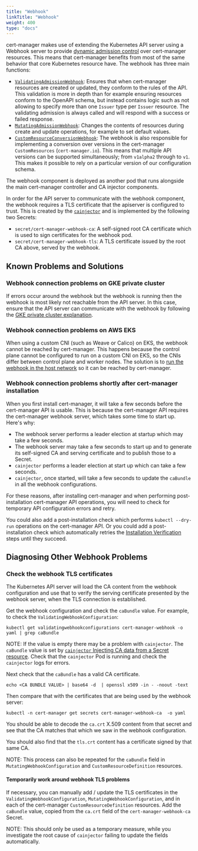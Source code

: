 ```yaml
---
title: "Webhook"
linkTitle: "Webhook"
weight: 400
type: "docs"
---
```


cert-manager makes use of extending the Kubernetes API server using a Webhook
server to provide [dynamic admission
control](https://kubernetes.io/docs/reference/access-authn-authz/extensible-admission-controllers/)
over cert-manager resources. This means that cert-manager benefits from most of
the same behavior that core Kubernetes resource have. The webhook has three
main functions:

- [`ValidatingAdmissionWebhook`](https://kubernetes.io/docs/reference/access-authn-authz/admission-controllers/#validatingadmissionwebhook):
  Ensures that when cert-manager resources are created or updated, they conform
  to the rules of the API. This validation is more in depth than for example
  ensuring resources conform to the OpenAPI schema, but instead contains logic such as
  not allowing to specify more than one `Issuer` type per `Issuer` resource. The
  validating admission is always called and will respond with a success or
  failed response.
- [`MutatingAdmissionWebhook`](https://kubernetes.io/docs/reference/access-authn-authz/admission-controllers/#mutatingadmissionwebhook):
  Changes the contents of resources during create and update operations, for
  example to set default values.
- [`CustomResourceConversionWebhook`](https://kubernetes.io/docs/tasks/extend-kubernetes/custom-resources/custom-resource-definition-versioning/#webhook-conversion):
  The webhook is also responsible for implementing a conversion over versions
  in the cert-manager `CustomResources` (`cert-manager.io`). This means that
  multiple API versions can be supported simultaneously; from `v1alpha2` through to `v1`.
  This makes it possible to rely on a particular version of our
  configuration schema.

The webhook component is deployed as another pod that runs alongside the main
cert-manager controller and CA injector components.

In order for the API server to communicate with the webhook component, the
webhook requires a TLS certificate that the apiserver is configured to trust.
This is created by the [`cainjector`](../ca-injector/) and is implemented by the
following two Secrets:

- `secret/cert-manager-webhook-ca`: A self-signed root CA certificate which is
  used to sign certificates for the webhook pod.
- `secret/cert-manager-webhook-tls`: A TLS certificate issued by the root CA
  above, served by the webhook.

## Known Problems and Solutions

### Webhook connection problems on GKE private cluster

If errors occur around the webhook but the webhook is running then the webhook
is most likely not reachable from the API server. In this case, ensure that the
API server can communicate with the webhook by following the [GKE private
cluster explanation](../../installation/compatibility/#gke).

### Webhook connection problems on AWS EKS

When using a custom CNI (such as Weave or Calico) on EKS, the webhook cannot be reached by cert-manager.
This happens because the control plane cannot be configured to run on a custom CNI on EKS,
so the CNIs differ between control plane and worker nodes.
The solution is to [run the webhook in the host network](../../installation/compatibility/#aws-eks) so it can be reached by cert-manager.

### Webhook connection problems shortly after cert-manager installation

When you first install cert-manager, it will take a few seconds before the cert-manager API is usable.
This is because the cert-manager API requires the cert-manager webhook server, which takes some time to start up.
Here's why:

* The webhook server performs a leader election at startup which may take a few seconds.
* The webhook server may take a few seconds to start up and to generate its self-signed CA and serving certificate and to publish those to a Secret.
* `cainjector` performs a leader election at start up which can take a few seconds.
* `cainjector`, once started, will take a few seconds to update the `caBundle` in all the webhook configurations.

For these reasons, after installing cert-manager and when performing post-installation cert-manager API operations,
you will need to check for temporary API configuration errors and retry.

You could also add a post-installation check which performs `kubectl --dry-run` operations on the cert-manager API.
Or you could add a post-installation check which automatically retries the [Installation Verification](../../installation/verify/) steps until they succeed.

## Diagnosing Other Webhook Problems

### Check the webhook TLS certificates

The Kubernetes API server will load the CA content from the webhook configuration and use that to verify the serving certificate presented by the webhook server, when the TLS connection is established.

Get the webhook configuration and check the `caBundle` value.
For example, to check the `ValidatingWebhookConfiguration`:

```
kubectl get validatingwebhookconfigurations cert-manager-webhook -o yaml | grep caBundle
```

NOTE: If the value is empty there may be a problem with `cainjector`.
The `caBundle` value is set by [`cainjector` Injecting CA data from a Secret resource](../ca-injector/#injecting-ca-data-from-a-secret-resource).
Check that the `cainjector` Pod is running and check the `cainjector` logs for errors.

Next check that the `caBundle` has a valid CA certificate.

```
echo <CA BUNDLE VALUE> | base64 -d  | openssl x509 -in - -noout -text
```

Then compare that with the certificates that are being used by the webhook server:

```
kubectl -n cert-manager get secrets cert-manager-webhook-ca  -o yaml
```

You should be able to decode the `ca.crt` X.509 content from that secret and see that the CA matches that which we saw in the webhook configuration.

You should also find that the `tls.crt` content has a certificate signed by that same CA.

NOTE: This process can also be repeated for the `caBundle` field in `MutatingWebhookConfiguration` and `CustomResourceDefinition` resources.

#### Temporarily work around webhook TLS problems

If necessary, you can manually add / update the TLS certificates in the `ValidatingWebhookConfiguration`, `MutatingWebhookConfiguration`,
and in each of the cert-manager `CustomResourceDefinition` resources.
Add the `caBundle` value, copied from the `ca.crt` field of the `cert-manager-webhook-ca` Secret.

NOTE: This should only be used as a temporary measure, while you investigate the root cause of  `cainjector` failing to update the fields automatically.
